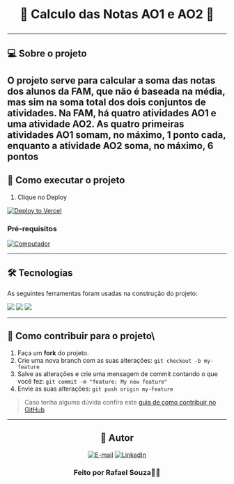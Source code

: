 <h1 align="center"> 
	🚧  Calculo das Notas AO1 e AO2  🚧
  
---

## 💻 Sobre o projeto

O projeto serve para calcular a soma das notas dos alunos da FAM, que não é baseada na média, mas sim na soma total dos dois conjuntos de atividades. 
Na FAM, há quatro atividades AO1 e uma atividade AO2. As quatro primeiras atividades AO1 somam, no máximo, 
1 ponto cada, enquanto a atividade AO2 soma, no máximo, 6 pontos
---

## 🚀 Como executar o projeto

1. Clique no Deploy

[![Deploy to Vercel](https://vercel.com/button)](https://calculando-notas-fam.vercel.app/)

### Pré-requisitos

[![Computador](https://img.shields.io/badge/Computadores-Laptop-blue)](https://calculando-notas-fam.vercel.app/)

---

## 🛠 Tecnologias

As seguintes ferramentas foram usadas na construção do projeto:

<div>
  <img src="https://img.shields.io/badge/HTML-E34F26?style=for-the-badge&logo=html5&logoColor=white">
  <img src="https://img.shields.io/badge/CSS-1572B6?&style=for-the-badge&logo=css3&logoColor=white">
  <img src="https://img.shields.io/badge/JavaScript-F7DF1E?style=for-the-badge&logo=javascript&logoColor=black">
</div>

---

## 💪 Como contribuir para o projeto\

1. Faça um **fork** do projeto.
2. Crie uma nova branch com as suas alterações: `git checkout -b my-feature`
3. Salve as alterações e crie uma mensagem de commit contando o que você fez: `git commit -m "feature: My new feature"`
4. Envie as suas alterações: `git push origin my-feature`
> Caso tenha alguma dúvida confira este [guia de como contribuir no GitHub](./CONTRIBUTING.md)

---

<div align="center">
  
## 🦸 Autor

<div align="center">
  
[![E-mail](https://img.shields.io/badge/-Email-000?style=for-the-badge&logo=microsoft-outlook&logoColor=FF00F6&color:FFF)](mailto:r.nasci223email02@gmail.com)
[![LinkedIn](https://img.shields.io/badge/-LinkedIn-000?style=for-the-badge&logo=linkedin&logoColor=FF00F6&color:FFF)](www.linkedin.com/in/rafaelnsouzadev)

</div>
 
<h3 align="center">Feito por Rafael Souza👋🏽</h3> 
